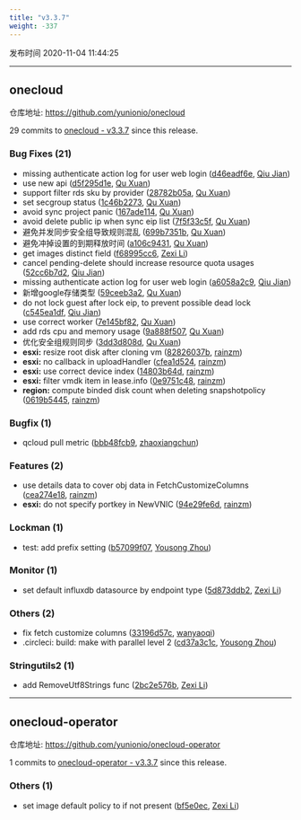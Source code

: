 ```yaml
---
title: "v3.3.7"
weight: -337
---
```


发布时间 2020-11-04 11:44:25

---
## onecloud

仓库地址: https://github.com/yunionio/onecloud

29 commits to [onecloud - v3.3.7] since this release.

### Bug Fixes (21)
- missing authenticate action log for user web login ([d46eadf6e](https://github.com/yunionio/onecloud/commit/d46eadf6e33b1696a92261121dba3f25e503844d), [Qiu Jian](mailto:qiujian@yunionyun.com))
- use new api ([d5f295d1e](https://github.com/yunionio/onecloud/commit/d5f295d1e871c11ef6d97ed2d09cceca1e61b135), [Qu Xuan](mailto:quxuan@yunionyun.com))
- support filter rds sku by provider ([28782b05a](https://github.com/yunionio/onecloud/commit/28782b05a83127f5b21c130992bcace89de107c4), [Qu Xuan](mailto:quxuan@yunionyun.com))
- set secgroup status ([1c46b2273](https://github.com/yunionio/onecloud/commit/1c46b22733a978a173959b2c711414df1d4e240b), [Qu Xuan](mailto:quxuan@yunionyun.com))
- avoid sync project panic ([167ade114](https://github.com/yunionio/onecloud/commit/167ade11493e30ff38f38f85650c8aec5e2e3971), [Qu Xuan](mailto:quxuan@yunionyun.com))
- avoid delete public ip when sync eip list ([7f5f33c5f](https://github.com/yunionio/onecloud/commit/7f5f33c5f48dc4725733d1fe050c44817a420456), [Qu Xuan](mailto:quxuan@yunionyun.com))
- 避免并发同步安全组导致规则混乱 ([699b7351b](https://github.com/yunionio/onecloud/commit/699b7351b3b31ad4fb7db345cfff5d0efb305759), [Qu Xuan](mailto:quxuan@yunionyun.com))
- 避免冲掉设置的到期释放时间 ([a106c9431](https://github.com/yunionio/onecloud/commit/a106c94317c1c8eab88c858858139445402cfe65), [Qu Xuan](mailto:quxuan@yunionyun.com))
- get images distinct field ([f68995cc6](https://github.com/yunionio/onecloud/commit/f68995cc64fc87917a799be773a65ccebb7b6286), [Zexi Li](mailto:zexi.li@qq.com))
- cancel pending-delete should increase resource quota usages ([52cc6b7d2](https://github.com/yunionio/onecloud/commit/52cc6b7d28341b5e2e577ae2d863a5f22cf613a4), [Qiu Jian](mailto:qiujian@yunionyun.com))
- missing authenticate action log for user web login ([a6058a2c9](https://github.com/yunionio/onecloud/commit/a6058a2c9cec8b90add7f0f289d1a525b619f2af), [Qiu Jian](mailto:qiujian@yunionyun.com))
- 新增google存储类型 ([59ceeb3a2](https://github.com/yunionio/onecloud/commit/59ceeb3a27cab727d4a21a177d4ac68d3abc2ec5), [Qu Xuan](mailto:quxuan@yunionyun.com))
- do not lock guest after lock eip, to prevent possible dead lock ([c545ea1df](https://github.com/yunionio/onecloud/commit/c545ea1df2878e631352a8f7473f683fba669625), [Qiu Jian](mailto:qiujian@yunionyun.com))
- use correct worker ([7e145bf82](https://github.com/yunionio/onecloud/commit/7e145bf82847475e845ed4ec91602beca88cf3ba), [Qu Xuan](mailto:quxuan@yunionyun.com))
- add rds cpu and memory usage ([9a888f507](https://github.com/yunionio/onecloud/commit/9a888f5075ddddce000a2990ef3f3138f6881175), [Qu Xuan](mailto:quxuan@yunionyun.com))
- 优化安全组规则同步 ([3dd3d808d](https://github.com/yunionio/onecloud/commit/3dd3d808dfd11855af70315e6c89321b6320b634), [Qu Xuan](mailto:quxuan@yunionyun.com))
- **esxi:** resize root disk after cloning vm ([82826037b](https://github.com/yunionio/onecloud/commit/82826037b74e34290b36cc06b255bef004d73cf9), [rainzm](mailto:mjoycarry@gmail.com))
- **esxi:** no callback in uploadHandler ([cfea1d524](https://github.com/yunionio/onecloud/commit/cfea1d524b8cb58f73f9a931e88b036508d48e59), [rainzm](mailto:mjoycarry@gmail.com))
- **esxi:** use correct device index ([14803b64d](https://github.com/yunionio/onecloud/commit/14803b64d733282a27bf3d79262d1516d830dc1c), [rainzm](mailto:mjoycarry@gmail.com))
- **esxi:** filter vmdk item in lease.info ([0e9751c48](https://github.com/yunionio/onecloud/commit/0e9751c48557fb98aae3c7a5deff1332b896a9ba), [rainzm](mailto:mjoycarry@gmail.com))
- **region:** compute binded disk count when deleting snapshotpolicy ([0619b5445](https://github.com/yunionio/onecloud/commit/0619b54457f52d7574c50809cbeda3bb92c6edca), [rainzm](mailto:mjoycarry@gmail.com))

### Bugfix (1)
- qcloud pull metric ([bbb48fcb9](https://github.com/yunionio/onecloud/commit/bbb48fcb92282ab341ebbfeda65a1897dcf895e1), [zhaoxiangchun](mailto:1422928955@qq.com))

### Features (2)
- use details data to cover obj data in FetchCustomizeColumns ([cea274e18](https://github.com/yunionio/onecloud/commit/cea274e181a7e2920a35742ec2be7211134deab0), [rainzm](mailto:mjoycarry@gmail.com))
- **esxi:** do not specify portkey in NewVNIC ([94e29fe6d](https://github.com/yunionio/onecloud/commit/94e29fe6dfef8cf4218697a3de30b6ab57371392), [rainzm](mailto:mjoycarry@gmail.com))

### Lockman (1)
- test: add prefix setting ([b57099f07](https://github.com/yunionio/onecloud/commit/b57099f07235ccc967902f3da4c8a5fc34f46ff9), [Yousong Zhou](mailto:zhouyousong@yunionyun.com))

### Monitor (1)
- set default influxdb datasource by endpoint type ([5d873ddb2](https://github.com/yunionio/onecloud/commit/5d873ddb2ce78fcaa4597bf21398f7b6ca74e8e6), [Zexi Li](mailto:zexi.li@qq.com))

### Others (2)
- fix fetch customize columns ([33196d57c](https://github.com/yunionio/onecloud/commit/33196d57cd8f04556890e53b4f065efde56c5118), [wanyaoqi](mailto:wanyaoqi@yunionyun.com))
- .circleci: build: make with parallel level 2 ([cd37a3c1c](https://github.com/yunionio/onecloud/commit/cd37a3c1ca9a3173d1e202604c71c4aa3068aa2a), [Yousong Zhou](mailto:zhouyousong@yunionyun.com))

### Stringutils2 (1)
- add RemoveUtf8Strings func ([2bc2e576b](https://github.com/yunionio/onecloud/commit/2bc2e576b7f2a8e38de149fed7818d28d079ea8d), [Zexi Li](mailto:zexi.li@qq.com))

[onecloud - v3.3.7]: https://github.com/yunionio/onecloud/compare/v3.3.6...v3.3.7
---
## onecloud-operator

仓库地址: https://github.com/yunionio/onecloud-operator

1 commits to [onecloud-operator - v3.3.7] since this release.

### Others (1)
- set image default policy to if not present ([bf5e0ec](https://github.com/yunionio/onecloud-operator/commit/bf5e0ec7128143f333b899ed44ede0de3e225c6a), [Zexi Li](mailto:zexi.li@qq.com))

[onecloud-operator - v3.3.7]: https://github.com/yunionio/onecloud-operator/compare/v3.3.6...v3.3.7
